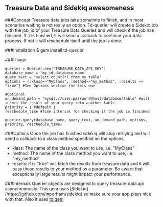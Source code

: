 ## Treasure Data and Sidekiq awesomeness

###Concept
Treasure data jobs take sometime to finish, and in most scenarios waiting is not really an option. Td-querier will create a Sidekiq job with the job_id of your Treasure Data Queries and will check if the job has finished.
If it is finished, it will send a callback to continue your data process.
If not it will reschedule itself until the job is done.

###Installation
    $ gem install td-querier

###Usage
```
querier = Querier.new("TREASURE_DATA_API_KEY")
database_name = 'my_td_database_name'
query_text = 'select count(*) from my_table'
options = {:klass=>"MyClass", :method=>"my_method", :results => "true"} #See Options section for this one

#Optional
on_demand_path = 'mysql://user:password@host/database/table' #will insert the result of your query into another table
priority = 1 #default 1
reschedule_time #Time interval for checking if the job is finished

querier.query(database_name, query_text, on_demand_path, options, priority, reschedule_time)
```

###Options
Once the job has finished sidekiq will stop retriying and will send a callback to a class method specified on the options.

* klass: The name of the class you want to use, i.e. "MyClass"
* method: The name of the class method you want to use, i.e. "my_method"
* results: if is "true" will fetch the results from treasure data and it will pass those results to your method as a parameter. Be aware that exceptionally large results might impact your performance.

###Internals
Querier objects are designed to query treasure data api asynchronously. This gem uses [Sidekiq] (https://github.com/mperham/sidekiq) so make sure your app plays nice with that.
Also it uses [td gem](https://rubygems.org/gems/td)
